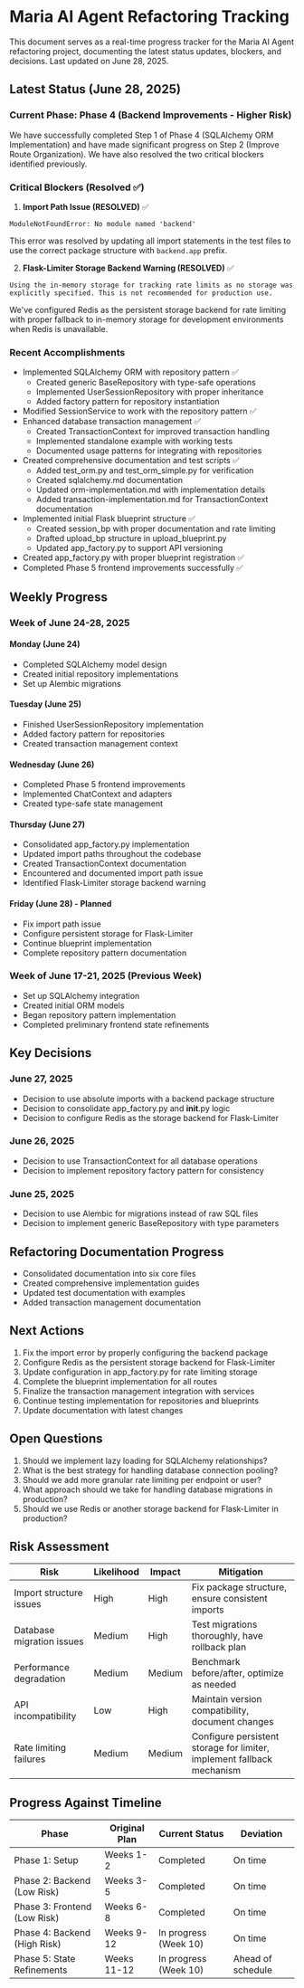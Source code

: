 # Maria AI Agent Refactoring Tracking

This document serves as a real-time progress tracker for the Maria AI Agent refactoring project, documenting the latest status updates, blockers, and decisions. Last updated on June 28, 2025.

## Latest Status (June 28, 2025)

### Current Phase: Phase 4 (Backend Improvements - Higher Risk)
We have successfully completed Step 1 of Phase 4 (SQLAlchemy ORM Implementation) and have made significant progress on Step 2 (Improve Route Organization). We have also resolved the two critical blockers identified previously.

### Critical Blockers (Resolved ✅)

1. **Import Path Issue (RESOLVED)** ✅
```
ModuleNotFoundError: No module named 'backend'
```
This error was resolved by updating all import statements in the test files to use the correct package structure with `backend.app` prefix.

2. **Flask-Limiter Storage Backend Warning (RESOLVED)** ✅
```
Using the in-memory storage for tracking rate limits as no storage was explicitly specified. This is not recommended for production use.
```
We've configured Redis as the persistent storage backend for rate limiting with proper fallback to in-memory storage for development environments when Redis is unavailable.

### Recent Accomplishments

- Implemented SQLAlchemy ORM with repository pattern ✅
  - Created generic BaseRepository with type-safe operations
  - Implemented UserSessionRepository with proper inheritance
  - Added factory pattern for repository instantiation
- Modified SessionService to work with the repository pattern ✅
- Enhanced database transaction management ✅
  - Created TransactionContext for improved transaction handling
  - Implemented standalone example with working tests
  - Documented usage patterns for integrating with repositories
- Created comprehensive documentation and test scripts ✅
  - Added test_orm.py and test_orm_simple.py for verification
  - Created sqlalchemy.md documentation
  - Updated orm-implementation.md with implementation details
  - Added transaction-implementation.md for TransactionContext documentation
- Implemented initial Flask blueprint structure ✅
  - Created session_bp with proper documentation and rate limiting
  - Drafted upload_bp structure in upload_blueprint.py
  - Updated app_factory.py to support API versioning
- Created app_factory.py with proper blueprint registration ✅
- Completed Phase 5 frontend improvements successfully ✅

## Weekly Progress

### Week of June 24-28, 2025

#### Monday (June 24)
- Completed SQLAlchemy model design
- Created initial repository implementations
- Set up Alembic migrations

#### Tuesday (June 25)
- Finished UserSessionRepository implementation
- Added factory pattern for repositories
- Created transaction management context

#### Wednesday (June 26)
- Completed Phase 5 frontend improvements
- Implemented ChatContext and adapters
- Created type-safe state management

#### Thursday (June 27)
- Consolidated app_factory.py implementation
- Updated import paths throughout the codebase
- Created TransactionContext documentation
- Encountered and documented import path issue
- Identified Flask-Limiter storage backend warning

#### Friday (June 28) - Planned
- Fix import path issue
- Configure persistent storage for Flask-Limiter
- Continue blueprint implementation
- Complete repository pattern documentation

### Week of June 17-21, 2025 (Previous Week)

- Set up SQLAlchemy integration
- Created initial ORM models
- Began repository pattern implementation
- Completed preliminary frontend state refinements

## Key Decisions

### June 27, 2025
- Decision to use absolute imports with a backend package structure
- Decision to consolidate app_factory.py and __init__.py logic
- Decision to configure Redis as the storage backend for Flask-Limiter

### June 26, 2025
- Decision to use TransactionContext for all database operations
- Decision to implement repository factory pattern for consistency

### June 25, 2025
- Decision to use Alembic for migrations instead of raw SQL files
- Decision to implement generic BaseRepository with type parameters

## Refactoring Documentation Progress

- Consolidated documentation into six core files
- Created comprehensive implementation guides
- Updated test documentation with examples
- Added transaction management documentation

## Next Actions

1. Fix the import error by properly configuring the backend package
2. Configure Redis as the persistent storage backend for Flask-Limiter
3. Update configuration in app_factory.py for rate limiting storage
4. Complete the blueprint implementation for all routes
3. Finalize the transaction management integration with services
4. Continue testing implementation for repositories and blueprints
5. Update documentation with latest changes

## Open Questions

1. Should we implement lazy loading for SQLAlchemy relationships?
2. What is the best strategy for handling database connection pooling?
3. Should we add more granular rate limiting per endpoint or user?
4. What approach should we take for handling database migrations in production?
5. Should we use Redis or another storage backend for Flask-Limiter in production?

## Risk Assessment

| Risk | Likelihood | Impact | Mitigation |
|------|------------|--------|------------|
| Import structure issues | High | High | Fix package structure, ensure consistent imports |
| Database migration issues | Medium | High | Test migrations thoroughly, have rollback plan |
| Performance degradation | Medium | Medium | Benchmark before/after, optimize as needed |
| API incompatibility | Low | High | Maintain version compatibility, document changes |
| Rate limiting failures | Medium | Medium | Configure persistent storage for limiter, implement fallback mechanism |

## Progress Against Timeline

| Phase | Original Plan | Current Status | Deviation |
|-------|--------------|----------------|-----------|
| Phase 1: Setup | Weeks 1-2 | Completed | On time |
| Phase 2: Backend (Low Risk) | Weeks 3-5 | Completed | On time |
| Phase 3: Frontend (Low Risk) | Weeks 6-8 | Completed | On time |
| Phase 4: Backend (High Risk) | Weeks 9-12 | In progress (Week 10) | On time |
| Phase 5: State Refinements | Weeks 11-12 | In progress (Week 10) | Ahead of schedule |
